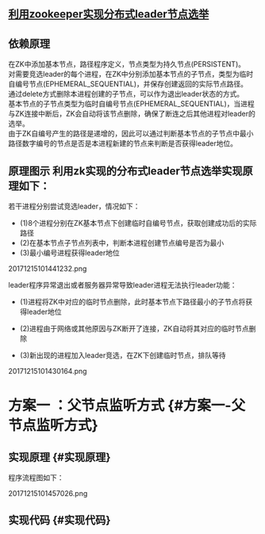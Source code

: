 ## [利用zookeeper实现分布式leader节点选举](https://blog.csdn.net/johnson_moon/article/details/78809995)

## 依赖原理

在ZK中添加基本节点，路径程序定义，节点类型为持久节点\(PERSISTENT\)。  
对需要竞选leader的每个进程，在ZK中分别添加基本节点的子节点，类型为临时自编号节点\(EPHEMERAL\_SEQUENTIAL\)，并保存创建返回的实际节点路径。  
通过delete方式删除本进程创建的子节点，可以作为退出leader状态的方式。  
基本节点的子节点类型为临时自编号节点\(EPHEMERAL\_SEQUENTIAL\)，当进程与ZK连接中断后，ZK会自动将该节点删除，确保了断连之后其他进程对leader的选举。  
由于ZK自编号产生的路径是递增的，因此可以通过判断基本节点的子节点中最小路径数字编号的节点是否是本进程新建的节点来判断是否获得leader地位。

## 原理图示 利用zk实现的分布式leader节点选举实现原理如下：

若干进程分别尝试竞选leader，情况如下：

* \(1\)8个进程分别在ZK基本节点下创建临时自编号节点，获取创建成功后的实际路径 
* \(2\)在基本节点子节点列表中，判断本进程创建节点编号是否为最小 
* \(3\)最小编号进程获得leader地位 

20171215101441232.png

leader程序异常退出或者服务器异常导致leader进程无法执行leader功能：

* \(1\)进程将ZK中对应的临时节点删除，此时基本节点下路径最小的子节点将获得leader地位

* \(2\)进程由于网络或其他原因与ZK断开了连接，ZK自动将其对应的临时节点删除

* \(3\)新出现的进程加入leader竞选，在ZK下创建临时节点，排队等待

20171215101430164.png

# 方案一 ：父节点监听方式 {#方案一-父节点监听方式}

## 实现原理 {#实现原理}

程序流程图如下：

20171215101457026.png

## 实现代码 {#实现代码}



